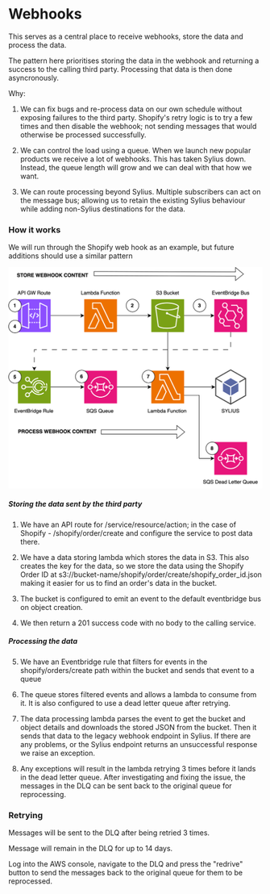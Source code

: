 # Webhooks

This serves as a central place to receive webhooks, store the data and process the data.

The pattern here prioritises storing the data in the webhook and returning a success to the calling third party. Processing that data is then done asyncronously.

Why:

1. We can fix bugs and re-process data on our own schedule without exposing failures to the third party. Shopify's retry logic is to try a few times and then disable the webhook; not sending messages that would otherwise be processed successfully.

2. We can control the load using a queue. When we launch new popular products we receive a lot of webhooks. This has taken Sylius down. Instead, the queue length will grow and we can deal with that how we want.

3. We can route processing beyond Sylius. Multiple subscribers can act on the message bus; allowing us to retain the existing Sylius behaviour while adding non-Sylius destinations for the data.

### How it works

We will run through the Shopify web hook as an example, but future additions should use a similar pattern

![Architecture Diagram](https://github.com/Cubitts-KX/webhooks/blob/main/aws_diagram.svg?raw=true)

##### Storing the data sent by the third party

1. We have an API route for /service/resource/action; in the case of Shopify - /shopify/order/create and configure the service to post data there.

2. We have a data storing lambda which stores the data in S3. This also creates the key for the data, so we store the data using the Shopify Order ID at s3://bucket-name/shopify/order/create/shopify_order_id.json making it easier for us to find an order's data in the bucket.

3. The bucket is configured to emit an event to the default eventbridge bus on object creation.

4. We then return a 201 success code with no body to the calling service.

##### Processing the data

5. We have an Eventbridge rule that filters for events in the shopify/orders/create path within the bucket and sends that event to a queue

6. The queue stores filtered events and allows a lambda to consume from it. It is also configured to use a dead letter queue after retrying.

7. The data processing lambda parses the event to get the bucket and object details and downloads the stored JSON from the bucket. Then it sends that data to the legacy webhook endpoint in Sylius. If there are any problems, or the Sylius endpoint returns an unsuccessful response we raise an exception.

8. Any exceptions will result in the lambda retrying 3 times before it lands in the dead letter queue. After investigating and fixing the issue, the messages in the DLQ can be sent back to the original queue for reprocessing.

### Retrying

Messages will be sent to the DLQ after being retried 3 times.

Message will remain in the DLQ for up to 14 days.

Log into the AWS console, navigate to the DLQ and press the "redrive" button to send the messages back to the original queue for them to be reprocessed.
